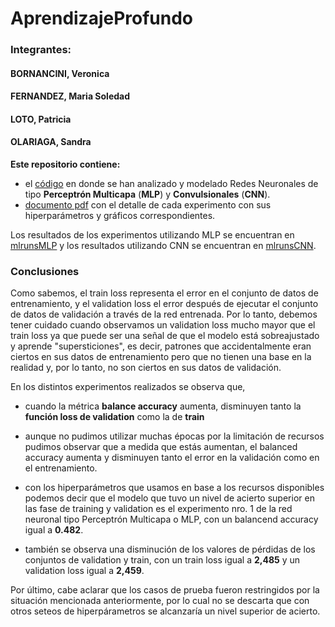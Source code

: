 # AprendizajeProfundo

### Integrantes:

#### BORNANCINI, Veronica
#### FERNANDEZ, Maria Soledad
#### LOTO, Patricia
#### OLARIAGA, Sandra

**Este repositorio contiene:**

* el [código](https://github.com/msoledadfernandez/AprendizajeProfundo/tree/main/experiment) en donde se han analizado y modelado Redes Neuronales de tipo **Perceptrón Multicapa** (**MLP**) y **Convulsionales** (**CNN**). 
* [documento pdf](https://github.com/msoledadfernandez/AprendizajeProfundo/blob/main/resultados_experimentos_utilizando_mlp_y_cnn.pdf) con el detalle de cada experimento con sus hiperparámetros y gráficos correspondientes.

Los resultados de los experimentos utilizando MLP se encuentran en [mlrunsMLP](https://drive.google.com/file/d/13wxlh7DO11PZBOKDP0--OMsrs8sApoU3/view?usp=sharing)
y los resultados utilizando CNN se encuentran en [mlrunsCNN](https://drive.google.com/file/d/1oZNxKjFs0E7u9NMMHJffwV9DB444xVWT/view?usp=sharing).

### **Conclusiones**

Como sabemos, el train loss representa el error en el conjunto de datos de entrenamiento, y el validation loss el error después de ejecutar el conjunto de datos de validación a través de la red entrenada. Por lo tanto, debemos tener cuidado cuando observamos un validation loss mucho mayor que el train loss ya que puede ser una señal de que el modelo está sobreajustado y aprende "supersticiones", es decir, patrones que accidentalmente eran ciertos en sus datos de entrenamiento pero que no tienen una base en la realidad y, por lo tanto, no son ciertos en sus datos de validación.

En los distintos experimentos realizados se observa que, 

* cuando la métrica **balance accuracy** aumenta, disminuyen tanto la **función loss de validation** como la de **train** 

* aunque no pudimos utilizar muchas épocas por la limitación de recursos pudimos observar que a medida que estás aumentan, el balanced accuracy aumenta y disminuyen tanto el error en la validación como en el entrenamiento.

* con los hiperparámetros que usamos en base a los recursos disponibles podemos decir que el modelo que tuvo un nivel de acierto superior en las fase de training y validation es el experimento nro. 1 de la red neuronal tipo Perceptrón Multicapa o MLP, con un balancend accuracy igual a **0.482**. 
* también se observa una disminución de los valores de pérdidas de los conjuntos de validation y train, con un train loss igual a **2,485** y un validation loss igual a **2,459**.

Por último, cabe aclarar que los casos de prueba fueron restringidos por la situación mencionada anteriormente, por lo cual no se descarta que con otros seteos de hiperpárametros se alcanzaría un nivel superior de acierto.
